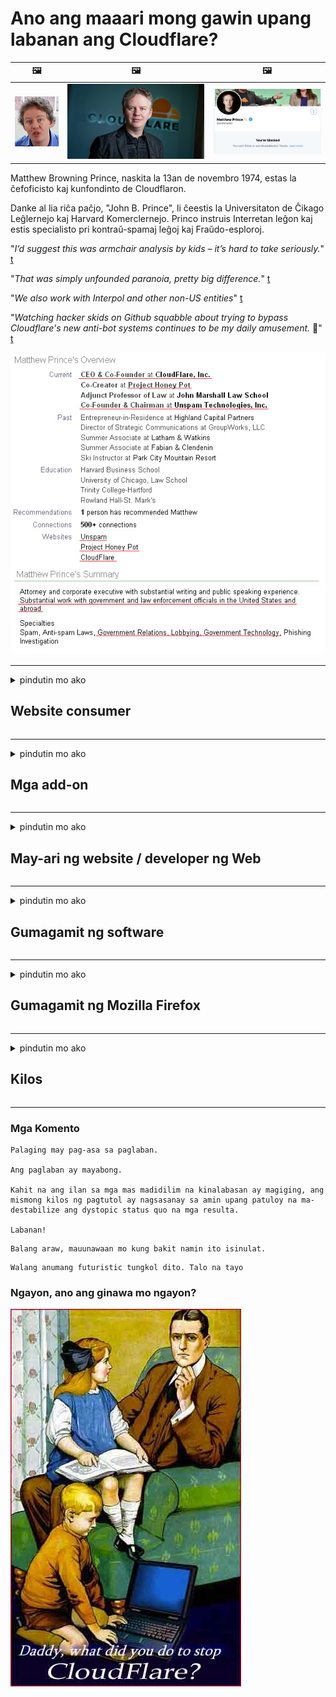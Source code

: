 # Ano ang maaari mong gawin upang labanan ang Cloudflare?

| 🖼 | 🖼 | 🖼 |
| --- | --- | --- |
| ![](../image/matthew_prince_teen.jpg) | ![](../image/matthew_prince.jpg) | ![](../image/blockedbymatthewprince.jpg) |


Matthew Browning Prince, naskita la 13an de novembro 1974, estas la ĉefoficisto kaj kunfondinto de Cloudflaron.

Danke al lia riĉa paĉjo, "John B. Prince", li ĉeestis la Universitaton de Ĉikago Leĝlernejo kaj Harvard Komerclernejo.
Princo instruis Interretan leĝon kaj estis specialisto pri kontraŭ-spamaj leĝoj kaj Fraŭdo-esploroj.


"*I’d suggest this was armchair analysis by kids – it’s hard to take seriously.*" [t](https://www.theguardian.com/technology/2015/nov/19/cloudflare-accused-by-anonymous-helping-isis)

"*That was simply unfounded paranoia, pretty big difference.*"  [t](https://twitter.com/xxdesmus/status/992757936123359233)

"*We also work with Interpol and other non-US entities*" [t](https://twitter.com/eastdakota/status/1203028504184360960)

"*Watching hacker skids on Github squabble about trying to bypass Cloudflare's new anti-bot systems continues to be my daily amusement.* 🍿" [t](https://twitter.com/eastdakota/status/1273277839102656515)


![](../image/whoismp.jpg)

---


<details>
<summary>pindutin mo ako

## Website consumer
</summary>


- Kung ang website na gusto mo ay gumagamit ng Cloudflare, sabihin sa kanila na huwag gumamit ng Cloudflare.
  - Ang pag-ungol sa social media tulad ng Facebook, Reddit, Twitter o Mastodon ay walang pagkakaiba. [Ang mga pagkilos ay mas malakas kaysa sa mga hashtag.](https://twitter.com/phyzonloop/status/1274132092490862594)
  - Subukang makipag-ugnay sa may-ari ng website kung nais mong gawing kapaki-pakinabang ang iyong sarili.

[Sabi ni Cloudflare](https://github.com/Eloston/ungoogled-chromium/issues/783):
```
Inirerekumenda namin na makipag-ugnay sa mga administrator para sa mga tukoy na serbisyo o mga site na pinag-uusapan mo at ibahagi ang iyong karanasan.
```

[Kung hindi mo hiningi ito, hindi malalaman ng may-ari ng website ang problemang ito.](../PEOPLE.md)

![](../image/liberapay.jpg)

[Matagumpay na halimbawa](https://counterpartytalk.org/t/turn-off-cloudflare-on-counterparty-co-plz/164/5).<br>
May problema ka? [Itaas ang boses mo ngayon.](https://github.com/maraoz/maraoz.github.io/issues/1) Halimbawa sa ibaba.

```
Tumutulong ka lang sa corporate censorship at pagmamatyag sa masa.
http://crimeflare.eu.org
```

```
Ang iyong web page ay nasa pribadong pag-aabusong pribadong pader na may pader na hardin ng CloudFlare.
http://crimeflare.eu.org
```

- Maglaan ng kaunting oras upang mabasa ang patakaran sa privacy ng website.
  - kung ang website ay nasa likod ng Cloudflare o ang website ay gumagamit ng mga serbisyong konektado sa Cloudflare.

Dapat itong ipaliwanag kung ano ang "Cloudflare", at humingi ng pahintulot na ibahagi ang iyong data sa Cloudflare. Ang kabiguang gawin ito ay magreresulta sa paglabag sa pagtitiwala at ang website na pinag-uusapan ay dapat na iwasan.

[Narito ang isang katanggap-tanggap na halimbawa ng patakaran sa privacy](https://archive.is/bDlTz) ("Subprocessors" > "Entity Name")

```
Nabasa ko na ang iyong patakaran sa privacy at hindi ko mahanap ang salitang Cloudflare.
Tumanggi akong magbahagi ng data sa iyo kung magpapatuloy mong pakainin ang aking data sa Cloudflare.
http://crimeflare.eu.org
```

Ito ay isang halimbawa ng patakaran sa privacy na walang salitang Cloudflare.
[Liberland Jobs](https://archive.is/daKIr) [privacy policy](https://docsend.com/view/feiwyte):

![](../image/cfwontobey.jpg)

Ang Cloudflare ay may sariling patakaran sa privacy.
[Mahal ng Cloudflare ang mga taong doxxing.](https://www.reddit.com/r/GamerGhazi/comments/2s64fe/be_wary_reporting_to_cloudflare/)

Narito ang isang magandang halimbawa para sa form ng pag-sign up ng website.
AFAIK, zero website gawin ito. Magkakatiwala ka ba sa kanila?

```
Sa pamamagitan ng pag-click sa "Mag-sign up para sa XYZ", sumasang-ayon ka sa aming mga tuntunin ng serbisyo at pahayag sa privacy.
Sumasang-ayon ka rin na ibahagi ang iyong data sa Cloudflare at sumasang-ayon din sa pahayag ng privacy ng cloudflare.
Kung tinagas ng Cloudflare ang iyong impormasyon o hindi ka papayag na kumonekta sa aming mga server, hindi namin ito kasalanan. [*]

[ Mag-sign up ] [ hindi ako sang-ayon ]
```
[*] [PEOPLE.md](../PEOPLE.md)


- Subukang huwag gamitin ang kanilang serbisyo. Tandaan na pinapanood ka ng Cloudflare.
  - ["I'm in your TLS, sniffin' your passworz"](../image/iminurtls.jpg)

- Maghanap para sa iba pang website. May mga kahalili at opurtunidad sa internet!

- Kumbinsihin ang iyong mga kaibigan na gamitin ang Tor sa araw-araw.
  - Ang pagkawala ng lagda ng pangalan ay dapat na pamantayan ng bukas na internet!
  - [Tandaan na ayaw ng proyekto ng Tor ang proyektong ito.](../HISTORY.md)

</details>

------

<details>
<summary>pindutin mo ako

## Mga add-on
</summary>

- Kung ang iyong browser ay Firefox, Tor Browser, o Ungoogled Chromium gumamit ng isa sa mga add-on na ito sa ibaba.
  - Kung nais mong magdagdag ng iba pang bagong add-on magtanong tungkol dito muna.


| Pangalan | Developer | Suporta | Maaaring Harangan | Hindi Maaring Abisuhan | Chrome |
| -------- | -------- | -------- | -------- | -------- | -------- |
| [Bloku Cloudflaron MITM-Atakon](../subfiles/about.bcma.md) | #Addon | [ ? ](http://crimeflare.eu.org/) | **Oo**     | **Oo**     |  **Oo** |
| [Ĉu ligoj estas vundeblaj al MITM-atako?](../subfiles/about.ismm.md) | #Addon | [ ? ](http://crimeflare.eu.org/) | Hindi     | **Oo**     |  **Oo** |
| [Ĉu ĉi tiuj ligoj blokos Tor-uzanton?](../subfiles/about.isat.md) | #Addon | [ ? ](http://crimeflare.eu.org/) | Hindi     | **Oo**     |  **Oo** |
| [Block Cloudflare MITM Attack](https://trac.torproject.org/projects/tor/attachment/ticket/24351/block_cloudflare_mitm_attack-1.0.14.1-an%2Bfx.xpi)<br>[**DELETED BY TOR PROJECT**](../HISTORY.md) | nullius | [ ? ](../tool/block_cloudflare_mitm_fx), [Link](http://crimeflare.eu.org/) | **Oo**     | **Oo**     |  Hindi |
| [TPRB](http://sw.nnpaefp7pkadbxxkhz2agtbv2a4g5sgo2fbmv3i7czaua354334uqqad.onion/) | Sw | [ ? ](http://sw.nnpaefp7pkadbxxkhz2agtbv2a4g5sgo2fbmv3i7czaua354334uqqad.onion/) | **Oo**     | **Oo**     |  Hindi |
| [Detect Cloudflare](https://addons.mozilla.org/en-US/firefox/addon/detect-cloudflare/) | Frank Otto | [ ? ](https://github.com/traktofon/cf-detect) | Hindi     | **Oo**     |  Hindi |
| [True Sight](https://addons.mozilla.org/en-US/firefox/addon/detect-cloudflare-plus/) | claustromaniac | [ ? ](https://github.com/claustromaniac/detect-cloudflare-plus) | Hindi     | **Oo**     |  Hindi |
| [Which Cloudflare datacenter am I visiting?](https://addons.mozilla.org/en-US/firefox/addon/cf-pop/) | 依云 | [ ? ](https://github.com/lilydjwg/cf-pop) | Hindi     | **Oo**     |  Hindi |


- Maaaring ihinto ng "Decentraleyes" ang koneksyon sa "CDNJS (Cloudflare)".
  - Pinipigilan nito ang maraming mga kahilingan mula sa pag-abot sa mga network, at naghahatid ng mga lokal na file upang maiwasang masira ang mga site.
  - Sumagot ang developer: "[very concerning indeed](https://github.com/Synzvato/decentraleyes/issues/236#issuecomment-352049501)", "[widespread usage severely centralizes the web](https://github.com/Synzvato/decentraleyes/issues/251#issuecomment-366752049)"

- [Maaari mo ring alisin o hindi magtiwala sa sertipiko ng Cloudflare mula sa iyong Certificate Authority (CA).](https://www.ssl.com/how-to/remove-root-certificate-firefox/)

</details>

------

<details>
<summary>pindutin mo ako

## May-ari ng website / developer ng Web
</summary>


![](../image/word_cloudflarefree.jpg)

- Huwag gumamit ng solusyon ng Cloudflare, Panahon.
  - Maaari kang gumawa ng mas mahusay kaysa doon, tama ba? [Narito kung paano alisin ang mga subscription, plano, domain, o account ng Cloudflare.](https://support.cloudflare.com/hc/en-us/articles/200167776-Removing-subscriptions-plans-domains-or-accounts)

| 🖼 | 🖼 |
| --- | --- |
| ![](../image/htmlalertcloudflare.jpg) | ![](../image/htmlalertcloudflare2.jpg) |

- Gusto mo ba ng mas maraming customer? Alam mo ang gagawin. Ang pahiwatig ay "nasa itaas na linya".
  - [Kumusta, sinulat mo ang "Sineseryoso namin ang iyong privacy" ngunit nakakuha ako ng "Error 403 Forbidden Anonymous Proxy Not Allalel".](https://it.slashdot.org/story/19/02/19/0033255/stop-saying-we-take-your-privacy-and-security-seriously) Bakit mo hinaharangan ang Tor O VPN? At bakit mo hinaharangan ang mga pansamantalang email?

![](../image/anonexist.jpg)

- Ang paggamit ng Cloudflare ay magpapataas ng tsansa ng isang outage. Hindi ma-access ng mga bisita ang iyong website kung ang iyong server ay down o Cloudflare ay down.
  - [Naisip mo ba talaga na ang Cloudflare ay hindi kailanman bumaba?](https://www.ibtimes.com/cloudflare-down-not-working-sites-producing-504-gateway-timeout-errors-2618008) [Another](https://twitter.com/Jedduff/status/1097875615997399040) [sample](https://twitter.com/search?f=tweets&vertical=default&q=Cloudflare%20is%20having%20problems). [Need more](../PEOPLE.md)?

![](../image/cloudflareinternalerror.jpg)

- Ang paggamit ng Cloudflare upang i-proxy ang iyong "serbisyo sa API", ang "software update server" o "RSS feed" ay makakasama sa iyong customer. Tumawag sa iyo ang isang customer at sinabing "Hindi ko na magagamit ang iyong API", at wala kang ideya kung ano ang nangyayari. Tahimik na mai-block ng Cloudflare ang iyong customer. Sa tingin mo okay lang?
  - Mayroong maraming mga RSS reader client at RSS reader online na serbisyo. Bakit mo nai-publish ang RSS feed kung hindi mo pinapayagan ang mga tao na mag-subscribe?

![](../image/rssfeedovercf.jpg)

- Kailangan mo ba ng sertipiko ng HTTPS? Gumamit ng "Let's Encrypt" o bilhin lamang ito mula sa kumpanya ng CA.

- Kailangan mo ba ng DNS server? Hindi ma-set up ang iyong sariling server? Kumusta naman sila: [Hurricane Electric Free DNS](https://dns.he.net/), [Dyn.com](https://dyn.com/dns/), [1984 Hosting](https://www.1984hosting.com/), [Afraid.Org (Tanggalin ng admin ang iyong account kung gumagamit ka ng TOR)](https://freedns.afraid.org/)
  - [Alternativoj al DNS](../subfiles/alternative.domaindns.md)

- Naghahanap ng serbisyo sa pagho-host? Libre lang? Kumusta naman sila: [Onion Service](http://vww6ybal4bd7szmgncyruucpgfkqahzddi37ktceo3ah7ngmcopnpyyd.onion/en/security/network-security/tor/onionservices-best-practices), [Free Web Hosting Area](https://freewha.com/), [Autistici/Inventati Web Site Hosting](https://www.autinv5q6en4gpf4.onion/services/website), [Github Pages](https://pages.github.com/), [Surge](https://surge.sh/)
  - [Mga kahalili sa Cloudflare](../subfiles/alternative.cloudflare.md)

- Gumagamit ka ba ng "cloudflare-ipfs.com"? [Alam mo bang hindi maganda ang Cloudflare IPFS?](../PEOPLE.md)

- I-install ang Web Application Firewall tulad ng OWASP at Fail2Ban sa iyong server at i-configure ito nang maayos.
  - Ang solusyon sa pag-block sa Tor ay hindi isang solusyon. Huwag parusahan ang lahat para lamang sa maliliit na masamang gumagamit.

- I-redirect o harangan ang mga gumagamit ng "Cloudflare Warp" mula sa pag-access sa iyong website. At magbigay ng isang dahilan kung maaari mo.

> Listahan ng IP: "[Ang mga kasalukuyang saklaw ng IP ng Cloudflare](cloudflare_inc/)"

> A: Harangan mo lang sila

```
server {
...
deny 173.245.48.0/20;
deny 103.21.244.0/22;
deny 103.22.200.0/22;
deny 103.31.4.0/22;
deny 141.101.64.0/18;
deny 108.162.192.0/18;
deny 190.93.240.0/20;
deny 188.114.96.0/20;
deny 197.234.240.0/22;
deny 198.41.128.0/17;
deny 162.158.0.0/15;
deny 104.16.0.0/12;
deny 172.64.0.0/13;
deny 131.0.72.0/22;
deny 2400:cb00::/32;
deny 2606:4700::/32;
deny 2803:f800::/32;
deny 2405:b500::/32;
deny 2405:8100::/32;
deny 2a06:98c0::/29;
deny 2c0f:f248::/32;
...
}
```

> B: Pag-redirect sa pahina ng babala

```
http {
...
geo $iscf {
default 0;
173.245.48.0/20 1;
103.21.244.0/22 1;
103.22.200.0/22 1;
103.31.4.0/22 1;
141.101.64.0/18 1;
108.162.192.0/18 1;
190.93.240.0/20 1;
188.114.96.0/20 1;
197.234.240.0/22 1;
198.41.128.0/17 1;
162.158.0.0/15 1;
104.16.0.0/12 1;
172.64.0.0/13 1;
131.0.72.0/22 1;
2400:cb00::/32 1;
2606:4700::/32 1;
2803:f800::/32 1;
2405:b500::/32 1;
2405:8100::/32 1;
2a06:98c0::/29 1;
2c0f:f248::/32 1;
}
...
}

server {
...
if ($iscf) {rewrite ^ https://example.com/cfwsorry.php;}
...
}

<?php
header('HTTP/1.1 406 Not Acceptable');
echo <<<CLOUDFLARED
Thank you for visiting ourwebsite.com!<br />
We are sorry, but we can't serve you because your connection is being intercepted by Cloudflare.<br />
Please read http://crimeflare.eu.org for more information.<br />
CLOUDFLARED;
die();
```

- I-set up ang Tor Onion Service o I2P insite kung naniniwala ka sa kalayaan at maligayang pagdating sa mga hindi nagpapakilalang gumagamit.

- Humingi ng payo mula sa ibang Clearnet / Tor dalawahan na mga operator ng website at gumawa ng mga hindi nagpapakilalang kaibigan!

</details>

------

<details>
<summary>pindutin mo ako

## Gumagamit ng software
</summary>


- Gumagamit ang Discord ng CloudFlare. Mga kahalili? Inirerekumenda namin [**Briar** (Android)](https://f-droid.org/en/packages/org.briarproject.briar.android/), [Ricochet (PC)](https://ricochet.im/), [Tox + Tor (Android/PC)](https://tox.chat/download.html)
  - Kasama sa Briar ang Tor daemon kaya hindi mo kailangang i-install ang Orbot.
  - Ang mga developer ng Qwtch, Buksan ang Pagkapribado, tinanggal na proyekto ng stop_cloudflare mula sa kanilang serbisyo na git nang walang abiso.

- Kung gumagamit ka ng Debian GNU / Linux, o anumang derivative, mag-subscribe: [bug #831835](https://bugs.debian.org/cgi-bin/bugreport.cgi?bug=831835). At kung maaari mo, tulungan i-verify ang patch, at tulungan ang nagpapanatili na dumating sa tamang konklusyon kung dapat itong tanggapin.

- Palaging inirerekumenda ang mga browser na ito.

| Pangalan | Developer | Suporta | Magkomento |
| -------- | -------- | -------- | -------- |
| [Ungoogled-Chromium](https://ungoogled-software.github.io/ungoogled-chromium-binaries/) | Eloston | [ ? ](https://github.com/Eloston/ungoogled-chromium) | PC (Win, Mac, Linux)  _!Tor_ |
| [Bromite](https://www.bromite.org/fdroid) | Bromite | [ ? ](https://github.com/bromite/bromite/issues) | Android  _!Tor_ |
| [Tor Browser](https://www.torproject.org/download/) | Tor Project | [ ? ](https://support.torproject.org/) | PC (Win, Mac, Linux)  _Tor_|
| [Tor Browser Android](https://www.torproject.org/download/) | Tor Project | [ ? ](https://support.torproject.org/) | Android  _Tor_|
| [Onion Browser](https://itunes.apple.com/us/app/onion-browser/id519296448?mt=8) | Mike Tigas | [ ? ](https://github.com/OnionBrowser/OnionBrowser/issues) | Apple iOS  _Tor_|
| [GNU/Icecat](https://www.gnu.org/software/gnuzilla/) | GNU | [ ? ](https://www.gnu.org/software/gnuzilla/) | PC (Linux) |
| [IceCatMobile](https://f-droid.org/en/packages/org.gnu.icecat/) | GNU | [ ? ](https://lists.gnu.org/mailman/listinfo/bug-gnuzilla) | Android |
| [Iridium Browser](https://iridiumbrowser.de/about/) | Iridium | [ ? ](https://github.com/iridium-browser/iridium-browser/) | PC (Win, Mac, Linux, OpenBSD) |


Ang pagkapribado ng ibang software ay hindi perpekto. Hindi ito nangangahulugang ang Tor browser ay "perpekto".
Walang 100% secure o 100% pribado sa internet at teknolohiya.

- Ayaw mong gumamit ng Tor? Maaari mong gamitin ang anumang browser gamit ang Tor daemon.
  - [Tandaan na hindi gusto ng proyekto ng Tor na ito.](https://support.torproject.org/tbb/tbb-9/) Gumamit ng Tor Browser kung nagagawa mo ito.
- [Paano gamitin ang Chromium kasama ang Tor](../subfiles/chromium_tor.md)


Pag-usapan natin ang tungkol sa privacy ng ibang software.

- [Kung talagang kailangan mong gumamit ng Firefox, piliin ang "Firefox ESR".](https://www.mozilla.org/en-US/firefox/organizations/)
  - [Firefox - Spyware Watchdog](https://spyware.neocities.org/articles/firefox.html)
  - [Tinatanggihan ng Firefox ang libreng pagsasalita, ipinagbabawal ang libreng pagsasalita](https://web.archive.org/web/20200423010026/https://reclaimthenet.org/firefox-rejects-free-speech-bans-free-speech-commenting-plugin-dissenter-from-its-extensions-gallery/)
  - ["100+ na downvote. Tila tulad ng pagtatanong sa isang kumpanya ng software na manatili sa ... ang software ay masyadong maraming mga araw na ito."](https://old.reddit.com/r/firefox/comments/gutdiw/weve_got_work_to_do_the_mozilla_blog/fslbbb6/)
  - [Uh, bakit ipinapakita sa akin ng Firefox ang mga naka-sponsor na link sa aking URL bar?](https://www.reddit.com/r/firefox/comments/jybx2w/uh_why_is_firefox_showing_me_sponsored_links_in/)
  - [Mozilla - Diyablo na Diyablo](https://digdeeper.neocities.org/ghost/mozilla.html)

- [Tandaan, gumagamit ang Mozilla ng serbisyo ng Cloudflare.](https://www.robtex.com/dns-lookup/www.mozilla.org) [Gumagamit din sila ng serbisyo ng DNS ng Cloudflare sa kanilang produkto.](https://www.theregister.co.uk/2018/03/21/mozilla_testing_dns_encryption/)

- [Opisyal na tinanggihan ng Mozilla ang ticket na ito.](https://bugzilla.mozilla.org/show_bug.cgi?id=1426618)

- [Ang Firefox Focus ay isang biro.](https://github.com/mozilla-mobile/focus-android/issues/1743) [Nangako silang papatayin ang telemetry ngunit binago nila ito.](https://github.com/mozilla-mobile/focus-android/issues/4210)

- [Gustung-gusto ng developer ng PaleMoon / Basilisk ang Cloudflare.](https://github.com/mozilla-mobile/focus-android/issues/1743#issuecomment-345993097)
  - [Ang Pale Moon's Archive Server ay na-hack at kumalat ng malware sa loob ng 18 Buwan](https://www.reddit.com/r/privacytoolsIO/comments/cc808y/pale_moons_archive_server_hacked_and_spread/)
  - Galit din siya sa mga gumagamit ng Tor - "[Hayaan itong maging mapagalit kay Tor. Sa palagay ko ang karamihan sa mga site ay dapat na mapoot kay Tor na isinasaalang-alang ang matataas na kadahilanan ng pang-aabuso.](https://github.com/yacy/yacy_search_server/issues/314#issuecomment-565932097)"

- [Ang Waterox ay mayroong matinding problema sa "mga telepono sa bahay"](https://spyware.neocities.org/articles/waterfox.html)

- [Ang Google Chrome ay isang spyware.](https://www.gnu.org/proprietary/malware-google.en.html)
  - [Profile ng Google ang iyong aktibidad.](https://spyware.neocities.org/articles/chrome.html)

- [Ang SRWare Iron ay gumawa ng masyadong maraming koneksyon sa bahay sa mga telepono.](https://spyware.neocities.org/articles/iron.html) Kumokonekta din ito sa mga domain ng google.

- [Mga Matapang na whitelist na tracker ng Facebook / Twitter.](https://www.bleepingcomputer.com/news/security/facebook-twitter-trackers-whitelisted-by-brave-browser/)
  - [Narito ang higit pang mga isyu.](https://spyware.neocities.org/articles/brave.html)
  - [ID ng kaakibat ng binance](https://twitter.com/cryptonator1337/status/1269594587716374528)

- [Hinahayaan ng Microsoft Edge ang Facebook na patakbuhin ang Flash code sa likuran ng mga gumagamit.](https://www.zdnet.com/article/microsoft-edge-lets-facebook-run-flash-code-behind-users-backs/)

- [Hindi iginagalang ng Vivaldi ang iyong privacy.](https://spyware.neocities.org/articles/vivaldi.html)

- [Antas ng spyware ng Opera: Labis na Mataas](https://spyware.neocities.org/articles/opera.html)

- Apple iOS: [Hindi ka dapat gumagamit ng iOS sa lahat, higit sa lahat dahil ito ay malware.](https://www.gnu.org/proprietary/malware-apple.html)

Samakatuwid inirerekumenda lamang namin sa itaas ng talahanayan. Walang iba.

</details>

------

<details>
<summary>pindutin mo ako

## Gumagamit ng Mozilla Firefox
</summary>


- Ang "Firefox Nightly" ay magpapadala ng impormasyong antas ng debug sa mga server ng Mozilla nang walang paraan ng pag-opt-out.
  - [Ang mga server ng Mozilla ay sumasabog sa Cloudflare](https://www.digwebinterface.com/?hostnames=www.mozilla.org%0D%0Amozilla.cloudflare-dns.com&type=&ns=resolver&useresolver=8.8.4.4&nameservers=)

- Posibleng ipagbawal ang Firefox upang kumonekta sa mga server ng Mozilla.
  - [Patnubay sa mga template ng patakaran ng Mozilla](https://github.com/mozilla/policy-templates/blob/master/README.md)
  - Tandaan na ang trick na ito ay maaaring tumigil sa pagtatrabaho sa ibang bersyon dahil gusto ni Mozilla na i-whitelist ang kanilang sarili.
  - Gumamit ng firewall at filter ng DNS upang ganap na harangan ang mga ito.

"`/distribution/policies.json`"

>     "WebsiteFilter": {
> 		"Block": [
> 		"*://*.mozilla.com/*",
> 		"*://*.mozilla.net/*",
> 		"*://*.mozilla.org/*",
> 		"*://webcompat.com/*",
> 		"*://*.firefox.com/*",
> 		"*://*.thunderbird.net/*",
> 		"*://*.cloudflare.com/*"
> 		]
>     },


- ~~Mag-ulat ng isang bug sa tracker ng mozilla, na sinasabi sa kanila na huwag gumamit ng Cloudflare.~~ Nagkaroon ng ulat ng bug sa bugzilla. Maraming tao ang nai-post ang kanilang pag-aalala, subalit ang bug ay itinago ng admin noong 2018.

- Maaari mong hindi paganahin ang DoH sa Firefox.
  - [Baguhin ang default na DNS provider ng firefox](../subfiles/change-firefox-dns.md)

![](../image/firefoxdns.jpg)

- [Kung nais mong gumamit ng hindi ISP DNS, isaalang-alang ang paggamit sa serbisyo ng OpenNIC Tier2 DNS o anuman sa mga serbisyo na hindi Cloudflare DNS.](https://wiki.opennic.org/start)
![](../image/opennic.jpg)
  - I-block ang Cloudflare gamit ang DNS. [Crimeflare DNS](../subfiles/service.publicdns.md)

- Maaari mong gamitin ang Tor bilang resolver ng DNS. [Kung hindi ka dalubhasa sa Tor, magtanong dito.](https://tor.stackexchange.com/)

> **Paano?**
> 1. I-download ang Tor at i-install ito sa iyong computer.
> 2. Idagdag ang linyang ito sa "torrc" na file.
> DNSPort 127.0.0.1:53
> 3. I-restart ang Tor.
> 4. Itakda ang DNS server ng iyong computer sa "127.0.0.1".

</details>

------

<details>
<summary>pindutin mo ako

## Kilos
</summary>


- Sabihin sa iba sa paligid mo ang tungkol sa mga panganib ng Cloudflare.

- [Tulungan pagbutihin ang repository na ito.](http://crimeflare.eu.org)
  - Parehong mga listahan, ang mga argumento laban dito at ang mga detalye.

- [Dokumento at gawing pampubliko kung saan nagkakamali ang mga bagay sa Cloudflare (at mga katulad na kumpanya), tinitiyak na banggitin ang repository na ito kapag ginawa mo ito](http://crimeflare.eu.org) :)

- Makakuha ng mas maraming tao na gumagamit ng Tor bilang default upang maranasan nila ang web mula sa pananaw ng iba't ibang bahagi ng mundo.

- Magsimula ng mga pangkat, sa social media at meatspace, na nakatuon sa pagpapalaya sa mundo mula sa Cloudflare.

- Kung saan naaangkop, mag-link sa mga pangkat na ito sa lalagyan na ito - maaari itong maging isang lugar para sa pag-uugnay na nagtutulungan bilang mga pangkat.

- [Magsimula ng isang coop na maaaring magbigay ng isang makabuluhang alternatibong hindi corporate sa Cloudflare.](../subfiles/alternative.cloudflare.md)

- Ipaalam sa amin ang anumang mga kahalili upang makatulong na magbigay ng maramihang mga layered na pagtatanggol laban sa Cloudflare.

- Kung ikaw ay isang customer ng Cloudflare, itakda ang iyong mga setting sa privacy, at hintaying lumabag ang mga ito sa kanila.
  - [Pagkatapos ay dalhin sila sa ilalim ng mga singil sa paglabag sa anti-spam / privacy.](https://twitter.com/thexpaw/status/1108424723233419264)

- Kung ikaw ay nasa Estados Unidos ng Amerika at ang website na pinag-uusapan ay isang bangko o isang accountant, subukang magdala ng ligal na presyon sa ilalim ng Gramm – Leach – Bliley Act, o ang mga Amerikanong may DIsability Act at iulat muli sa amin kung hanggang saan ka makarating .

- Kung ang website ay isang site ng gobyerno, subukang magdala ng ligal sa ilalim ng ika-1 Susog ng Konstitusyon ng US.

- Kung ikaw ay mamamayan ng EU, makipag-ugnay sa website upang maipadala ang iyong personal na impormasyon sa ilalim ng General Data Protection Regulation. Kung tatanggi silang ibigay sa iyo ang iyong impormasyon, iyon ay isang paglabag sa batas.

- Para sa mga kumpanyang nag-aangking nag-aalok ng serbisyo sa kanilang website subukang iulat ang mga ito bilang "maling advertising" sa mga samahan ng proteksyon ng consumer at BBB. Ang mga website ng Cloudflare ay hinahain ng mga server ng Cloudflare.

- [Iminumungkahi ng ITU sa konteksto ng US na ang Cloudflare ay nagsisimulang makakuha ng sapat na malaki na ang batas ng antitrust ay maaaring maibaba sa kanila.](https://www.itu.int/en/ITU-T/Workshops-and-Seminars/20181218/Documents/Geoff_Huston_Presentation.pdf)

- Maisip na ang bersyon ng GNU GPL na 4 ay maaaring magsama ng isang probisyon laban sa pag-iimbak ng source code sa likod ng naturang serbisyo, na nangangailangan para sa lahat ng mga programa ng GPLv4 at kalaunan na maipasok ang mapagkukunang code ay maaaring ma-access sa pamamagitan ng isang daluyan na hindi nagtatangi laban sa mga gumagamit ng Tor.

- [Se vi uzas Mastodon bonvolu sekvi la konton Mitigator](../subfiles/service.altlink.md).

</details>

------

### Mga Komento

```
Palaging may pag-asa sa paglaban.

Ang paglaban ay mayabong.

Kahit na ang ilan sa mga mas madidilim na kinalabasan ay magiging, ang mismong kilos ng pagtutol ay nagsasanay sa amin upang patuloy na ma-destabilize ang dystopic status quo na mga resulta.

Labanan!
```

```
Balang araw, mauunawaan mo kung bakit namin ito isinulat.
```

```
Walang anumang futuristic tungkol dito. Talo na tayo
```

### Ngayon, ano ang ginawa mo ngayon?


![](../image/stopcf.jpg)
